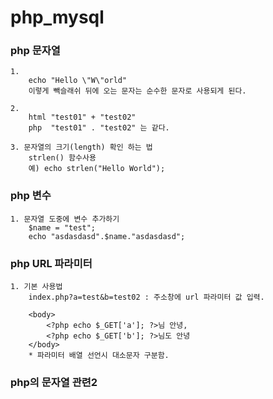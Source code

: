 # php_mysql

### php 문자열

    1.
        echo "Hello \"W\"orld"
        이렇게 빽슬래쉬 뒤에 오는 문자는 순수한 문자로 사용되게 된다.

    2.
        html "test01" + "test02"
        php  "test01" . "test02" 는 같다.

    3. 문자열의 크기(length) 확인 하는 법
        strlen() 함수사용
        예) echo strlen("Hello World");

### php 변수

    1. 문자열 도중에 변수 추가하기
        $name = "test";
        echo "asdasdasd".$name."asdasdasd";

### php URL 파라미터

    1. 기본 사용법
        index.php?a=test&b=test02 : 주소창에 url 파라미터 값 입력.

        <body>
            <?php echo $_GET['a']; ?>님 안녕,
            <?php echo $_GET['b']; ?>님도 안녕
        </body>
        * 파라미터 배열 선언시 대소문자 구분함.

</body>

### php의 문자열 관련2
